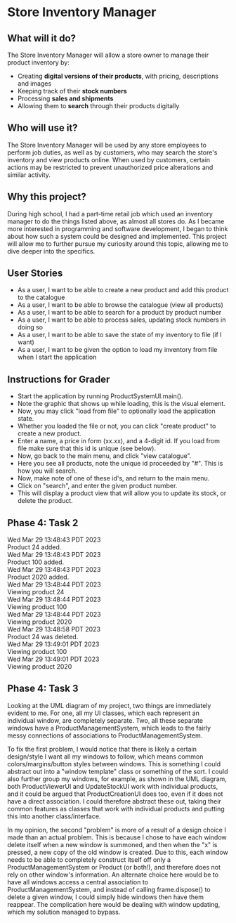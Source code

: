 # Store Inventory Manager

## What will it do?
The Store Inventory Manager will allow a store owner to manage their product inventory by:
- Creating **digital versions of their products**, with pricing, descriptions and images
- Keeping track of their **stock numbers**
- Processing **sales and shipments**
- Allowing them to **search** through their products digitally

## Who will use it?
The Store Inventory Manager will be used by any store employees 
to perform job duties, as well as by customers, who may search the
store's inventory and view products online. When used by customers,
certain actions may be restricted to prevent unauthorized price
alterations and similar activity.

## Why this project?
During high school, I had a part-time retail job which used an
inventory manager to do the things listed above, as
almost all stores do. As I became more interested in
programming and software development, I began to think
about how such a system could be designed and implemented.
This project will allow me to further pursue my curiosity
around this topic, allowing me to dive deeper into the specifics.

## User Stories
- As a user, I want to be able to create a new product and add this product to the catalogue
- As a user, I want to be able to browse the catalogue (view all products)
- As a user, I want to be able to search for a product by product number
- As a user, I want to be able to process sales, updating stock numbers in doing so
- As a user, I want to be able to save the state of my inventory to file (if I want)
- As a user, I want to be given the option to load my inventory from file when I start the application

## Instructions for Grader
- Start the application by running ProductSystemUI.main().
- Note the graphic that shows up while loading, this is the visual element.
- Now, you may click "load from file" to optionally load the application state.
- Whether you loaded the file or not, you can click "create product" to create a new product. 
- Enter a name, a price in form (xx.xx), and a 4-digit id. If you load from file make sure
that this id is unique (see below).
- Now, go back to the main menu, and click "view catalogue".
- Here you see all products, note the unique id proceeded by "#". This is how you will search.
- Now, make note of one of these id's, and return to the main menu.
- Click on "search", and enter the given product number.
- This will display a product view that will allow you to update its stock, or delete the product.

## Phase 4: Task 2
Wed Mar 29 13:48:43 PDT 2023 \
Product 24 added. \
Wed Mar 29 13:48:43 PDT 2023 \
Product 100 added. \
Wed Mar 29 13:48:43 PDT 2023 \
Product 2020 added. \
Wed Mar 29 13:48:44 PDT 2023 \
Viewing product 24 \
Wed Mar 29 13:48:44 PDT 2023 \
Viewing product 100 \
Wed Mar 29 13:48:44 PDT 2023 \
Viewing product 2020 \
Wed Mar 29 13:48:58 PDT 2023 \
Product 24 was deleted. \
Wed Mar 29 13:49:01 PDT 2023 \
Viewing product 100 \
Wed Mar 29 13:49:01 PDT 2023 \
Viewing product 2020 

## Phase 4: Task 3

Looking at the UML diagram of my project, two things are immediately evident to me.
For one, all my UI classes, which each represent an individual window, are completely
separate. Two, all these separate windows have a ProductManagementSystem, which leads
to the fairly messy connections of associations to ProductManagementSystem.

To fix the first problem, I would notice that there is likely a certain design/style I
want all my windows to follow, which means common colors/margins/button styles between 
windows. This is something I could abstract out into a "window template" class or something
of the sort. I could also further group my windows, for example, as shown in the UML diagram,
both ProductViewerUI and UpdateStockUI work with individual products, and it could be argued 
that ProductCreationUI does too, even if it does not have a direct association. I could therefore
abstract these out, taking their common features as classes that work with individual products and
putting this into another class/interface.

In my opinion, the second "problem" is more of a result of a design choice I made than an actual problem.
This is because I chose to have each window delete itself when a new window is summoned, and then when
the "x" is pressed, a new copy of the old window is created. Due to this, each window needs to be able to
completely construct itself off only a ProductManagementSystem or Product (or both!), and therefore does 
not rely on other window's information. An alternate choice here would be to have all windows access a central
association to ProductManagementSystem, and instead of calling frame.dispose() to delete a given window,
I could simply hide windows then have them reappear. The complication here would be dealing with window updating,
which my solution managed to bypass.
